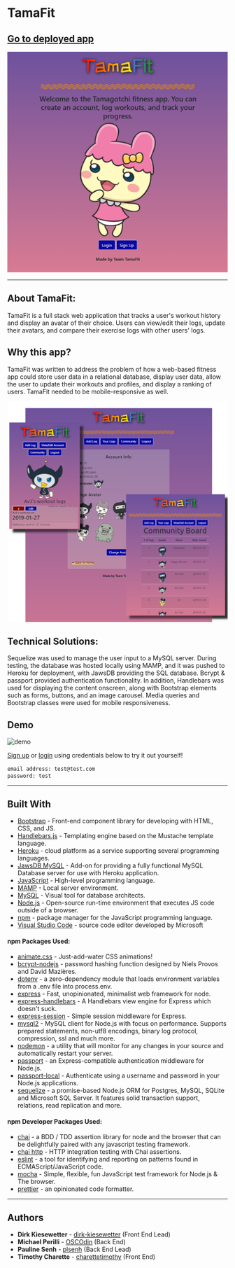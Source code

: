 # TamaFit

## [Go to deployed app](https://tamafitpls.herokuapp.com/)

![front page](public/images/tamafit.PNG)

---

## About TamaFit:

TamaFit is a full stack web application that tracks a user's workout history and display an avatar of their choice. Users can view/edit their logs, update their avatars, and compare their exercise logs with other users' logs.

## Why this app?

TamaFit was written to address the problem of how a web-based fitness app could store user data in a relational database, display user data, allow the user to update their workouts and profiles, and display a ranking of users. TamaFit needed to be mobile-responsive as well.

![screenshot](public/images/tamaFit_screenshot.png)

## Technical Solutions:

Sequelize was used to manage the user input to a MySQL server. During testing, the database was hosted locally using MAMP, and it was pushed to Heroku for deployment, with JawsDB providing the SQL database. Bcrypt & passport provided authentication functionality. In addition, Handlebars was used for displaying the content onscreen, along with Bootstrap elements such as forms, buttons, and an image carousel. Media queries and Bootstrap classes were used for mobile responsiveness.

## Demo

![demo](public/images/demo.gif)

[Sign up](https://tamafitpls.herokuapp.com/signup) or [login](https://tamafitpls.herokuapp.com/login) using credentials below to try it out yourself!

```
email address: test@test.com
password: test
```
---

## Built With

- [Bootstrap](https://getbootstrap.com/) - Front-end component library for developing with HTML, CSS, and JS.
- [Handlebars.js](https://handlebarsjs.com) - Templating engine based on the Mustache template language.
- [Heroku](https://heroku.com) - cloud platform as a service supporting several programming languages.
- [JawsDB MySQL](https://elements.heroku.com/addons/jawsdb) - Add-on for providing a fully functional MySQL Database server for use with Heroku application.
- [JavaScript](https://developer.mozilla.org/en-US/docs/Web/JavaScript) - High-level programming language.
- [MAMP](https://www.mamp.info/en/) - Local server environment.
- [MySQL](https://www.mysql.com/products/workbench/) - Visual tool for database architects.
- [Node.js](https://nodejs.org/en/) - Open-source run-time environment that executes JS code outside of a browser.
- [npm](https://www.npmjs.com/) - package manager for the JavaScript programming language.
- [Visual Studio Code](https://code.visualstudio.com/) - source code editor developed by Microsoft

#### npm Packages Used:

- [animate.css](https://daneden.github.io/animate.css/) - Just-add-water CSS animations!
- [bcrypt-nodejs](https://www.npmjs.com/package/bcrypt) - password hashing function designed by Niels Provos and David Mazières.
- [dotenv](https://www.npmjs.com/package/dotenv) - a zero-dependency module that loads environment variables from a .env file into process.env.
- [express](https://expressjs.com/) - Fast, unopinionated, minimalist web framework for node.
- [express-handlebars](https://www.npmjs.com/package/express-handlebars) - A Handlebars view engine for Express which doesn't suck.
- [express-session](https://www.npmjs.com/package/express-session) - Simple session middleware for Express.
- [mysql2](https://www.npmjs.com/package/mysql2) - MySQL client for Node.js with focus on performance. Supports prepared statements, non-utf8 encodings, binary log protocol, compression, ssl and much more.
- [nodemon](https://www.npmjs.com/package/nodemon) - a utility that will monitor for any changes in your source and automatically restart your server.
- [passport](https://www.npmjs.com/package/passport) - an Express-compatible authentication middleware for Node.js.
- [passport-local](https://www.npmjs.com/package/passport-local) - Authenticate using a username and password in your Node.js applications.
- [sequelize](https://www.npmjs.com/package/sequelize) - a promise-based Node.js ORM for Postgres, MySQL, SQLite and Microsoft SQL Server. It features solid transaction support, relations, read replication and more.

#### npm Developer Packages Used:

- [chai](https://www.npmjs.com/package/chai) - a BDD / TDD assertion library for node and the browser that can be delightfully paired with any javascript testing framework.
- [chai http](https://www.npmjs.com/package/chai-http) - HTTP integration testing with Chai assertions.
- [eslint](https://www.npmjs.com/package/eslint) - a tool for identifying and reporting on patterns found in ECMAScript/JavaScript code.
- [mocha](https://www.npmjs.com/package/mocha) - Simple, flexible, fun JavaScript test framework for Node.js & The browser.
- [prettier](https://www.npmjs.com/package/prettier) - an opinionated code formatter.

---

## Authors

- **Dirk Kiesewetter** - [dirk-kiesewetter](https://github.com/dirk-kiesewetter)  (Front End Lead)
- **Michael Perilli** - [OSCOdin](https://github.com/OSCOdin) (Back End)
- **Pauline Senh** - [plsenh](https://github.com/plsenh) (Back End Lead)
- **Timothy Charette** - [charettetimothy](https://github.com/charettetimothy) (Front End)
